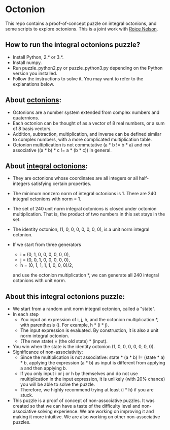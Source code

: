 # Octonion

This repo contains a proof-of-concept puzzle on integral octonions, and some scripts to explore octonions. This is a joint work with [Roice Nelson](https://github.com/roice3).

## How to run the integral octonions puzzle?
- Install Python, 2.* or 3.*.
- Install numpy.
- Run puzzle_python2.py or puzzle_python3.py depending on the Python version you installed.
- Follow the instructions to solve it. You may want to refer to the explanations below.

## About [octonions](https://en.wikipedia.org/wiki/Octonion#Definition):
- Octonions are a number system extended from complex numbers and quaternions. 
- Each octonion can be thought of as a vector of 8 real numbers, or a sum of 8 basis vectors.
- Addition, subtraction, multiplication, and inverse can be defined similar to complex numbers, with a more complicated multiplication table.
- Octonion multiplication is not commutative (a * b != b * a) and not associative ((a * b) * c != a * (b * c)) in general.

## About [integral octonions](https://en.wikipedia.org/wiki/Octonion#Integral_octonions):
- They are octonions whose coordinates are all integers or all half-integers satisfying certain properties.
- The minimum nonzero norm of integral octonions is 1. There are 240 integral octonions with norm = 1.
- The set of 240 unit norm integral octonions is closed under octonion multiplication. That is, the product of two numbers in this set stays in the set.
- The identity octonion, (1, 0, 0, 0, 0, 0, 0, 0), is a unit norm integral octonion.
- If we start from three generators
  - i = (0, 1, 0, 0, 0, 0, 0, 0),
  - j = (0, 0, 1, 0, 0, 0, 0, 0),
  - h = (0, 1, 1, 1, 1, 0, 0, 0)/2,
    
  and use the octonion multiplication *, we can generate all 240 integral octonions with unit norm.

## About this integral octonions puzzle:
- We start from a random unit norm integral octonion, called a "state".
- In each step
  - You input an expression of i, j, h, and the octonion multiplication *, with parenthesis (). For example, h * (i * j).
  - The input expression is evaluated. By construction, it is also a unit norm integral octonion.
  - (The new state) = (the old state) * (input).
- You win when the state is the identity octonion (1, 0, 0, 0, 0, 0, 0, 0).
- Significance of non-associativity:
  - Since the multiplication is not associative: state * (a * b) != (state * a) * b, applying the expression (a * b) as input is different from applying a and then applying b.
  - If you only input i or j or h by themselves and do not use multiplication in the input expression, it is unlikely (with 20% chance) you will be able to solve the puzzle.
  - Therefore, we highly recommend trying at least (i * h) if you are stuck.
- This puzzle is a proof of concept of non-associative puzzles. It was created so that we can have a taste of the difficulty level and non-associative solving experience. We are working on improving it and making it more intuitive. We are also working on other non-associative puzzles.

